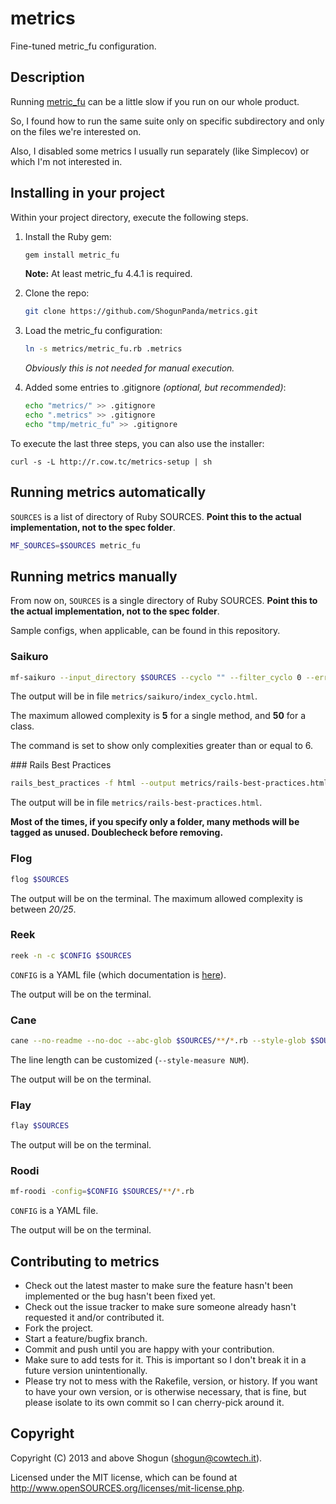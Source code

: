 # metrics

Fine-tuned metric_fu configuration.

## Description

Running [metric_fu](https://github.com/metric_fu/metric_fu) can be a little slow if you run on our whole product. 

So, I found how to run the same suite only on specific subdirectory and only on the files we're interested on.

Also, I disabled some metrics I usually run separately (like Simplecov) or which I'm not interested in.

## Installing in your project

Within your project directory, execute the following steps.

1. Install the Ruby gem:
  
    ```bash
    gem install metric_fu
    ```

    **Note:** At least metric_fu 4.4.1 is required.

1. Clone the repo:

    ```bash
    git clone https://github.com/ShogunPanda/metrics.git
    ```

1. Load the metric_fu configuration:

    ```bash
    ln -s metrics/metric_fu.rb .metrics
    ```

    *Obviously this is not needed for manual execution.*

1. Added some entries to .gitignore *(optional, but recommended)*:

    ```bash
    echo "metrics/" >> .gitignore
    echo ".metrics" >> .gitignore
    echo "tmp/metric_fu" >> .gitignore
    ```

To execute the last three steps, you can also use the installer:

`curl -s -L http://r.cow.tc/metrics-setup | sh`

## Running metrics automatically

`SOURCES` is a list of directory of Ruby SOURCES. **Point this to the actual implementation, not to the spec folder**.

```bash
MF_SOURCES=$SOURCES metric_fu
```

## Running metrics manually

From now on, `SOURCES` is a single directory of Ruby SOURCES. **Point this to the actual implementation, not to the spec folder**.

Sample configs, when applicable, can be found in this repository.

### Saikuro

```bash
mf-saikuro --input_directory $SOURCES --cyclo "" --filter_cyclo 0 --error_cyclo 6 --formater text --output_directory metrics/saikuro --input_directory $SOURCES
```

The output will be in file `metrics/saikuro/index_cyclo.html`.

The maximum allowed complexity is **5** for a single method, and **50** for a class. 

The command is set to show only complexities greater than or equal to 6.

### Rails Best Practices

```bash
rails_best_practices -f html --output metrics/rails-best-practices.html $SOURCES
```

The output will be in file `metrics/rails-best-practices.html`. 

**Most of the times, if you specify only a folder, many methods will be tagged as unused. Doublecheck before removing.**

### Flog

```bash
flog $SOURCES
```

The output will be on the terminal. The maximum allowed complexity is between *20/25*.

### Reek

```bash
reek -n -c $CONFIG $SOURCES
```

`CONFIG` is a YAML file (which documentation is [here](https://github.com/troessner/reek/wiki/Configuration-Files)).

The output will be on the terminal.

### Cane

```bash
cane --no-readme --no-doc --abc-glob $SOURCES/**/*.rb --style-glob $SOURCES/**/*.rb
```

The line length can be customized (`--style-measure NUM`).

The output will be on the terminal.

### Flay

```bash
flay $SOURCES
```

The output will be on the terminal.

### Roodi

```bash
mf-roodi -config=$CONFIG $SOURCES/**/*.rb
```

`CONFIG` is a YAML file.

The output will be on the terminal.

## Contributing to metrics

* Check out the latest master to make sure the feature hasn't been implemented or the bug hasn't been fixed yet.
* Check out the issue tracker to make sure someone already hasn't requested it and/or contributed it.
* Fork the project.
* Start a feature/bugfix branch.
* Commit and push until you are happy with your contribution.
* Make sure to add tests for it. This is important so I don't break it in a future version unintentionally.
* Please try not to mess with the Rakefile, version, or history. If you want to have your own version, or is otherwise necessary, that is fine, but please isolate to its own commit so I can cherry-pick around it.

## Copyright

Copyright (C) 2013 and above Shogun (shogun@cowtech.it).

Licensed under the MIT license, which can be found at http://www.openSOURCES.org/licenses/mit-license.php.
